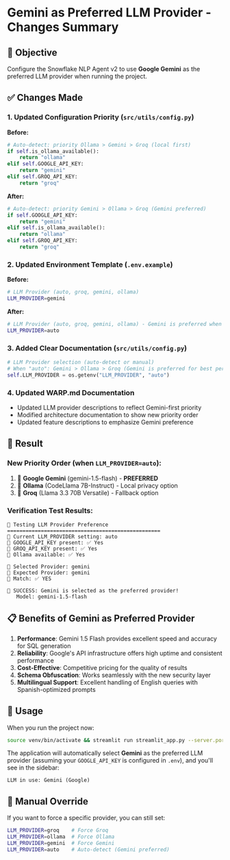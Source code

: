 # Gemini as Preferred LLM Provider - Changes Summary

## 🎯 **Objective**
Configure the Snowflake NLP Agent v2 to use **Google Gemini** as the preferred LLM provider when running the project.

## ✅ **Changes Made**

### 1. **Updated Configuration Priority** (`src/utils/config.py`)
**Before:**
```python
# Auto-detect: priority Ollama > Gemini > Groq (local first)
if self.is_ollama_available():
    return "ollama"
elif self.GOOGLE_API_KEY:
    return "gemini"
elif self.GROQ_API_KEY:
    return "groq"
```

**After:**
```python
# Auto-detect: priority Gemini > Ollama > Groq (Gemini preferred)
if self.GOOGLE_API_KEY:
    return "gemini"
elif self.is_ollama_available():
    return "ollama"
elif self.GROQ_API_KEY:
    return "groq"
```

### 2. **Updated Environment Template** (`.env.example`)
**Before:**
```bash
# LLM Provider (auto, groq, gemini, ollama)
LLM_PROVIDER=gemini
```

**After:**
```bash
# LLM Provider (auto, groq, gemini, ollama) - Gemini is preferred when auto
LLM_PROVIDER=auto
```

### 3. **Added Clear Documentation** (`src/utils/config.py`)
```python
# LLM Provider selection (auto-detect or manual)
# When "auto": Gemini > Ollama > Groq (Gemini is preferred for best performance)
self.LLM_PROVIDER = os.getenv("LLM_PROVIDER", "auto")
```

### 4. **Updated WARP.md Documentation**
- Updated LLM provider descriptions to reflect Gemini-first priority
- Modified architecture documentation to show new priority order
- Updated feature descriptions to emphasize Gemini preference

## 🎉 **Result**

### **New Priority Order (when `LLM_PROVIDER=auto`):**
1. 🥇 **Google Gemini** (gemini-1.5-flash) - **PREFERRED**
2. 🥈 **Ollama** (CodeLlama 7B-Instruct) - Local privacy option  
3. 🥉 **Groq** (Llama 3.3 70B Versatile) - Fallback option

### **Verification Test Results:**
```
🧪 Testing LLM Provider Preference
==================================================
🔸 Current LLM_PROVIDER setting: auto
🔸 GOOGLE_API_KEY present: ✅ Yes
🔸 GROQ_API_KEY present: ✅ Yes
🔸 Ollama available: ✅ Yes

🔸 Selected Provider: gemini
🔸 Expected Provider: gemini
🔸 Match: ✅ YES

🎉 SUCCESS: Gemini is selected as the preferred provider!
   Model: gemini-1.5-flash
```

## 📋 **Benefits of Gemini as Preferred Provider**

1. **Performance**: Gemini 1.5 Flash provides excellent speed and accuracy for SQL generation
2. **Reliability**: Google's API infrastructure offers high uptime and consistent performance
3. **Cost-Effective**: Competitive pricing for the quality of results
4. **Schema Obfuscation**: Works seamlessly with the new security layer
5. **Multilingual Support**: Excellent handling of English queries with Spanish-optimized prompts

## 🚀 **Usage**

When you run the project now:
```bash
source venv/bin/activate && streamlit run streamlit_app.py --server.port 8502
```

The application will automatically select **Gemini** as the preferred LLM provider (assuming your `GOOGLE_API_KEY` is configured in `.env`), and you'll see in the sidebar:
```
LLM in use: Gemini (Google)
```

## 🔧 **Manual Override**

If you want to force a specific provider, you can still set:
```bash
LLM_PROVIDER=groq    # Force Groq
LLM_PROVIDER=ollama  # Force Ollama  
LLM_PROVIDER=gemini  # Force Gemini
LLM_PROVIDER=auto    # Auto-detect (Gemini preferred)
```